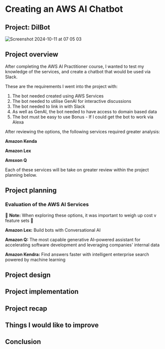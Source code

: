 # Creating an AWS AI Chatbot
## Project: DilBot
![Screenshot 2024-10-11 at 07 05 03](https://github.com/user-attachments/assets/3bd2dec4-9094-4602-b369-1f55b80489f4)

## Project overview

After completing the AWS AI Practitioner course, I wanted to test my knowledge of the services, and create a chatbot that would be used via Slack. 

These are the requirements I went into the project with:
1. The bot needed created using AWS Services
2. The bot needed to utilise GenAI for interactive discussions
3. The bot needed to link in with Slack
4. As well as GenAI, the bot needed to have access to domain based data
5. The bot must be easy to use
Bonus - If I could get the bot to work via Alexa

After reviewing the options, the following services required greater analysis:

__Amazon Kenda__

__Amazon Lex__

__Amsxon Q__

Each of these services will be take on greater review within the project planning below.

## Project planning
### __Evaluation of the AWS AI Services__  
:memo: **Note:** When exploring these options, it was important to weigh up cost v feature sets 📝

__Amazon Lex:__ Build bots with Conversational AI

__Amazon Q:__ The most capable generative AI–powered assistant for accelerating software development and leveraging companies' internal data

__Amazon Kendra:__ Find answers faster with intelligent enterprise search powered by machine learning

## Project design

## Project implementation

## Project recap

## Things I would like to improve

## Conclusion


